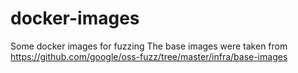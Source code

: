 # docker-images
Some docker images for fuzzing
The base images were taken from https://github.com/google/oss-fuzz/tree/master/infra/base-images

